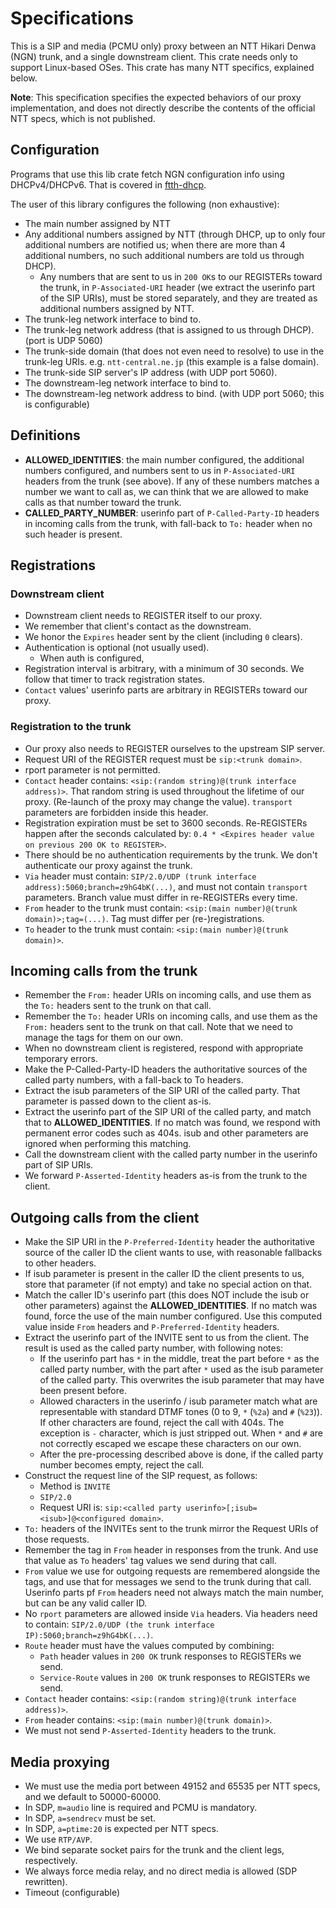 # Specifications

This is a SIP and media (PCMU only) proxy between an NTT Hikari Denwa (NGN) trunk, and a single downstream client. This crate needs only to support Linux-based OSes. This crate has many NTT specifics, explained below.

**Note**: This specification specifies the expected behaviors of our proxy implementation, and does not directly describe the contents of the official NTT specs, which is not published.

## Configuration
Programs that use this lib crate fetch NGN configuration info using DHCPv4/DHCPv6. That is covered in [ftth-dhcp](https://github.com/menhera-org/ftth-dhcp).

The user of this library configures the following (non exhaustive):

- The main number assigned by NTT
- Any additional numbers assigned by NTT (through DHCP, up to only four additional numbers are notified us; when there are more than 4 additional numbers, no such additional numbers are told us through DHCP).
    - Any numbers that are sent to us in `200 OK`s to our REGISTERs toward the trunk, in `P-Associated-URI` header (we extract the userinfo part of the SIP URIs), must be stored separately, and they are treated as additional numbers assigned by NTT.
- The trunk-leg network interface to bind to.
- The trunk-leg network address (that is assigned to us through DHCP). (port is UDP 5060)
- The trunk-side domain (that does not even need to resolve) to use in the trunk-leg URIs. e.g. `ntt-central.ne.jp` (this example is a false domain).
- The trunk-side SIP server's IP address (with UDP port 5060).
- The downstream-leg network interface to bind to.
- The downstream-leg network address to bind. (with UDP port 5060; this is configurable)

## Definitions
- **ALLOWED_IDENTITIES**: the main number configured, the additional numbers configured, and numbers sent to us in `P-Associated-URI` headers from the trunk (see above). If any of these numbers matches a number we want to call as, we can think that we are allowed to make calls as that number toward the trunk.
- **CALLED_PARTY_NUMBER**: userinfo part of `P-Called-Party-ID` headers in incoming calls from the trunk, with fall-back to `To:` header when no such header is present.

## Registrations
### Downstream client
- Downstream client needs to REGISTER itself to our proxy.
- We remember that client's contact as the downstream.
- We honor the `Expires` header sent by the client (including `0` clears).
- Authentication is optional (not usually used).
  - When auth is configured, 
- Registration interval is arbitrary, with a minimum of 30 seconds. We follow that timer to track registration states.
- `Contact` values' userinfo parts are arbitrary in REGISTERs toward our proxy.

### Registration to the trunk
- Our proxy also needs to REGISTER ourselves to the upstream SIP server.
- Request URI of the REGISTER request must be `sip:<trunk domain>`.
- rport parameter is not permitted.
- `Contact` header contains: `<sip:(random string)@(trunk interface address)>`. That random string is used throughout the lifetime of our proxy. (Re-launch of the proxy may change the value). `transport` parameters are forbidden inside this header.
- Registration expiration must be set to 3600 seconds. Re-REGISTERs happen after the seconds calculated by: `0.4 * <Expires header value on previous 200 OK to REGISTER>`.
- There should be no authentication requirements by the trunk. We don't authenticate our proxy against the trunk.
- `Via` header must contain: `SIP/2.0/UDP (trunk interface address):5060;branch=z9hG4bK(...)`, and must not contain `transport` parameters. Branch value must differ in re-REGISTERs every time.
- `From` header to the trunk must contain: `<sip:(main number)@(trunk domain)>;tag=(...)`. Tag must differ per (re-)registrations.
- `To` header to the trunk must contain: `<sip:(main number)@(trunk domain)>`.

## Incoming calls from the trunk
- Remember the `From:` header URIs on incoming calls, and use them as the `To:` headers sent to the trunk on that call.
- Remember the `To:` header URIs on incoming calls, and use them as the `From:` headers sent to the trunk on that call. Note that we need to manage the tags for them on our own.
- When no downstream client is registered, respond with appropriate temporary errors.
- Make the P-Called-Party-ID headers the authoritative sources of the called party numbers, with a fall-back to To headers.
- Extract the isub parameters of the SIP URI of the called party. That parameter is passed down to the client as-is.
- Extract the userinfo part of the SIP URI of the called party, and match that to **ALLOWED_IDENTITIES**. If no match was found, we respond with permanent error codes such as 404s. isub and other parameters are ignored when performing this matching.
- Call the downstream client with the called party number in the userinfo part of SIP URIs.
- We forward `P-Asserted-Identity` headers as-is from the trunk to the client.

## Outgoing calls from the client
- Make the SIP URI in the `P-Preferred-Identity` header the authoritative source of the caller ID the client wants to use, with reasonable fallbacks to other headers.
- If isub parameter is present in the caller ID the client presents to us, store that parameter (if not empty) and take no special action on that.
- Match the caller ID's userinfo part (this does NOT include the isub or other parameters) against the **ALLOWED_IDENTITIES**. If no match was found, force the use of the main number configured. Use this computed value inside `From` headers and `P-Preferred-Identity` headers.
- Extract the userinfo part of the INVITE sent to us from the client. The result is used as the called party number, with following notes:
    - If the userinfo part has `*` in the middle, treat the part before `*` as the called party number, with the part after `*` used as the isub parameter of the called party. This overwrites the isub parameter that may have been present before.
    - Allowed characters in the userinfo / isub parameter match what are representable with standard DTMF tones (0 to 9, `*` (`%2a`) and `#` (`%23`)). If other characters are found, reject the call with 404s. The exception is `-` character, which is just stripped out. When `*` and `#` are not correctly escaped we escape these characters on our own.
    - After the pre-processing described above is done, if the called party number becomes empty, reject the call.
- Construct the request line of the SIP request, as follows:
    - Method is `INVITE`
    - `SIP/2.0`
    - Request URI is: `sip:<called party userinfo>[;isub=<isub>]@<configured domain>`.
- `To:` headers of the INVITEs sent to the trunk mirror the Request URIs of those requests.
- Remember the tag in `From` header in responses from the trunk. And use that value as `To` headers' tag values we send during that call.
- `From` value we use for outgoing requests are remembered alongside the tags, and use that for messages we send to the trunk during that call. Userinfo parts pf `From` headers need not always match the main number, but can be any valid caller ID.
- No `rport` parameters are allowed inside `Via` headers. Via headers need to contain: `SIP/2.0/UDP (the trunk interface IP):5060;branch=z9hG4bK(...)`.
- `Route` header must have the values computed by combining:
    - `Path` header values in `200 OK` trunk responses to REGISTERs we send.
    - `Service-Route` values in `200 OK` trunk responses to REGISTERs we send.
- `Contact` header contains: `<sip:(random string)@(trunk interface address)>`.
- `From` header contains: `<sip:(main number)@(trunk domain)>`.
- We must not send `P-Asserted-Identity` headers to the trunk.

## Media proxying
- We must use the media port between 49152 and 65535 per NTT specs, and we default to 50000-60000.
- In SDP, `m=audio` line is required and PCMU is mandatory.
- In SDP, `a=sendrecv` must be set.
- In SDP, `a=ptime:20` is expected per NTT specs.
- We use `RTP/AVP`.
- We bind separate socket pairs for the trunk and the client legs, respectively.
- We always force media relay, and no direct media is allowed (SDP rewritten).
- Timeout (configurable)
